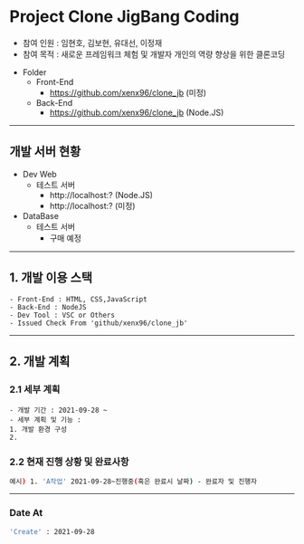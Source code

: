 # Project Clone JigBang Coding
- 참여 인원 : 임현호, 김보현, 유대선, 이정재
- 참여 목적 : 새로운 프레임워크 체험 및 개발자 개인의 역량 향상을 위한 클론코딩   
* Folder 
  - Front-End
    + https://github.com/xenx96/clone_jb (미정)
  - Back-End
    + https://github.com/xenx96/clone_jb (Node.JS)
    
***
## 개발 서버 현황
* Dev Web 
  - 테스트 서버
    + http://localhost:? (Node.JS)
    + http://localhost:? (미정)
* DataBase
  - 테스트 서버
    + 구매 예정



   
***
## 1. 개발 이용 스택
```
- Front-End : HTML, CSS,JavaScript
- Back-End : NodeJS
- Dev Tool : VSC or Others
- Issued Check From 'github/xenx96/clone_jb'
```   
***
## 2. 개발 계획
### 2.1 세부 계획
```
- 개발 기간 : 2021-09-28 ~
- 세부 계획 및 기능 : 
1. 개발 환경 구성
2. 
```
### 2.2 현재 진행 상황 및 완료사항
```sh
예시) 1. 'A작업' 2021-09-28~진행중(혹은 완료시 날짜) - 완료자 및 진행자
```
***

### Date At
```bash
'Create' : 2021-09-28
```
